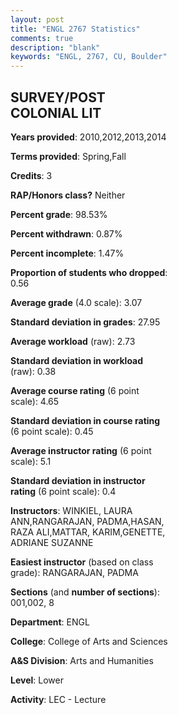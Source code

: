 ```yaml
---
layout: post
title: "ENGL 2767 Statistics"
comments: true
description: "blank"
keywords: "ENGL, 2767, CU, Boulder"
--- 
```

<head>
<script src="https://ajax.googleapis.com/ajax/libs/jquery/2.1.3/jquery.min.js"></script>
<script src="https://dl.dropboxusercontent.com/s/pc42nxpaw1ea4o9/highcharts.js?dl=0"></script>
<!-- <script src="../assets/js/highcharts.js"></script> -->
<style type="text/css">@font-face {
	font-family: "Bebas Neue";
	src: url(https://www.filehosting.org/file/details/544349/BebasNeue%20Regular.otf) format("opentype");
	}
	h1.Bebas { 
		font-family: "Bebas Neue", Verdana, Tahoma;
	}
</style>
</head>
<body>
	<div id="container" style="float: right; width: 45%; height: 88%; margin-left: 2.5%; margin-right: 2.5%;"></div>
	<script language="JavaScript">
		$(document).ready(function() {
		var chart = {type: 'column'};
		var title = {text: 'Grade Distribution'};
		var xAxis = {categories: ['A','B','C','D','F'],crosshair: true};
		var yAxis = {min: 0,title: {text: 'Percentage'}};
		var tooltip = {headerFormat: '<center><b><span style="font-size:20px">{point.key}</span></b></center>',
		               pointFormat: '<td style="padding:0"><b>{point.y:.1f}%</b></td>',
		               footerFormat: '</table>',shared: true,useHTML: true};
		var plotOptions = {column: {pointPadding: 0.0,borderWidth: 0}};  
		var credits = {enabled: false};var series= [{name: 'Percent',data: [34.46,48.02,14.12,0.0,3.39,]}];
		var json = {};
		json.chart = chart;
		json.title = title;
		json.tooltip = tooltip;
		json.xAxis = xAxis;
		json.yAxis = yAxis;  
		json.series = series;
		json.plotOptions = plotOptions;  
		json.credits = credits;
		$('#container').highcharts(json);
	});
	</script>
</body>
			   
## SURVEY/POST COLONIAL LIT

**Years provided**: 2010,2012,2013,2014

**Terms provided**: Spring,Fall

**Credits**: 3

**RAP/Honors class?** Neither

**Percent grade**: 98.53%

**Percent withdrawn**: 0.87%

**Percent incomplete**: 1.47%

**Proportion of students who dropped**: 0.56

**Average grade** (4.0 scale): 3.07

**Standard deviation in grades**: 27.95

**Average workload** (raw): 2.73

**Standard deviation in workload** (raw): 0.38

**Average course rating** (6 point scale): 4.65

**Standard deviation in course rating** (6 point scale): 0.45

**Average instructor rating** (6 point scale): 5.1

**Standard deviation in instructor rating** (6 point scale): 0.4

**Instructors**: WINKIEL, LAURA ANN,RANGARAJAN, PADMA,HASAN, RAZA ALI,MATTAR, KARIM,GENETTE, ADRIANE SUZANNE

**Easiest instructor** (based on class grade): RANGARAJAN, PADMA

**Sections** (and **number of sections**): 001,002, 8

**Department**: ENGL

**College**: College of Arts and Sciences

**A&S Division**: Arts and Humanities

**Level**: Lower

**Activity**: LEC - Lecture